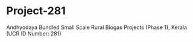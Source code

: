 # Project-281
Andhyodaya Bundled Small Scale Rural Biogas Projects (Phase 1), Kerala (UCR ID Number: 281)
